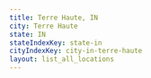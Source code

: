 ```yaml
---
title: Terre Haute, IN
city: Terre Haute
state: IN
stateIndexKey: state-in
cityIndexKey: city-in-terre-haute
layout: list_all_locations
---
```

